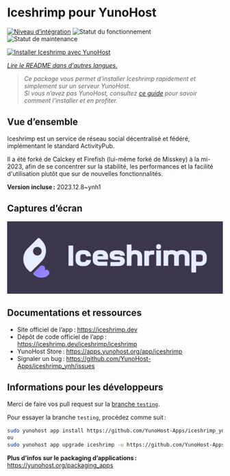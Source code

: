 <!--
Nota bene : ce README est automatiquement généré par <https://github.com/YunoHost/apps/tree/master/tools/readme_generator>
Il NE doit PAS être modifié à la main.
-->

# Iceshrimp pour YunoHost

[![Niveau d’intégration](https://dash.yunohost.org/integration/iceshrimp.svg)](https://ci-apps.yunohost.org/ci/apps/iceshrimp/) ![Statut du fonctionnement](https://ci-apps.yunohost.org/ci/badges/iceshrimp.status.svg) ![Statut de maintenance](https://ci-apps.yunohost.org/ci/badges/iceshrimp.maintain.svg)

[![Installer Iceshrimp avec YunoHost](https://install-app.yunohost.org/install-with-yunohost.svg)](https://install-app.yunohost.org/?app=iceshrimp)

*[Lire le README dans d'autres langues.](./ALL_README.md)*

> *Ce package vous permet d’installer Iceshrimp rapidement et simplement sur un serveur YunoHost.*  
> *Si vous n’avez pas YunoHost, consultez [ce guide](https://yunohost.org/install) pour savoir comment l’installer et en profiter.*

## Vue d’ensemble

Iceshrimp est un service de réseau social décentralisé et fédéré, implémentant le standard ActivityPub.

Il a été forké de Calckey et Firefish (lui-même forké de Misskey) à la mi-2023, afin de se concentrer sur la stabilité, les performances et la facilité d'utilisation plutôt que sur de nouvelles fonctionnalités.

**Version incluse :** 2023.12.8~ynh1

## Captures d’écran

![Capture d’écran de Iceshrimp](./doc/screenshots/example.jpg)

## Documentations et ressources

- Site officiel de l’app : <https://iceshrimp.dev>
- Dépôt de code officiel de l’app : <https://iceshrimp.dev/iceshrimp/iceshrimp>
- YunoHost Store : <https://apps.yunohost.org/app/iceshrimp>
- Signaler un bug : <https://github.com/YunoHost-Apps/iceshrimp_ynh/issues>

## Informations pour les développeurs

Merci de faire vos pull request sur la [branche `testing`](https://github.com/YunoHost-Apps/iceshrimp_ynh/tree/testing).

Pour essayer la branche `testing`, procédez comme suit :

```bash
sudo yunohost app install https://github.com/YunoHost-Apps/iceshrimp_ynh/tree/testing --debug
ou
sudo yunohost app upgrade iceshrimp -u https://github.com/YunoHost-Apps/iceshrimp_ynh/tree/testing --debug
```

**Plus d’infos sur le packaging d’applications :** <https://yunohost.org/packaging_apps>
